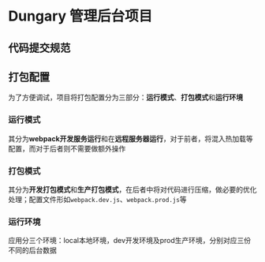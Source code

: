 # Dungary 管理后台项目


## 代码提交规范

## 打包配置

为了方便调试，项目将打包配置分为三部分：**运行模式**、**打包模式**和**运行环境**

### 运行模式

其分为**webpack开发服务运行**和在**远程服务器运行**，对于前者，将混入热加载等配置，而对于后者则不需要做额外操作

### 打包模式

其分为**开发打包模式**和**生产打包模式**，在后者中将对代码进行压缩，做必要的优化处理；配置文件形如`webpack.dev.js`、`webpack.prod.js`等

### 运行环境

应用分三个环境：local本地环境，dev开发环境及prod生产环境，分别对应三份不同的后台数据
